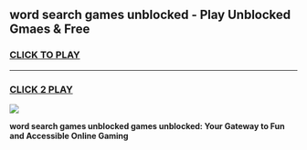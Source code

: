 
## word search games unblocked - Play Unblocked Gmaes & Free
<h3>
<a href="https://premium.freeplayer.one?title=word_search_games_unblocked&ref=20F">CLICK TO PLAY</a></h3>
<hr>

<h3>
<a href="https://premium.freeplayer.one?title=word_search_games_unblocked&ref=20F">CLICK 2 PLAY</a>
  
</h3>

<a href="https://premium.freeplayer.one?title=word_search_games_unblocked&ref=20F/"><img src="https://clearcache.store/games.png"></a>


**word search games unblocked games unblocked: Your Gateway to Fun and Accessible Online Gaming**
